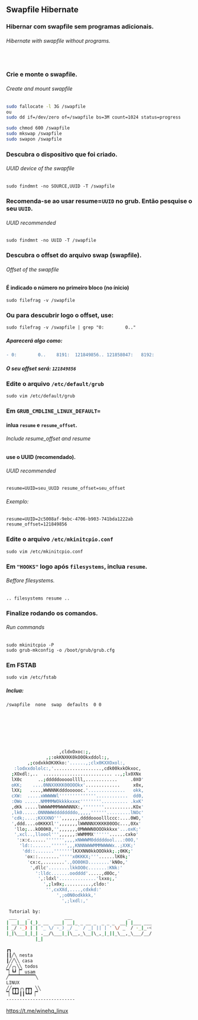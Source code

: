 ## Swapfile Hibernate

### Hibernar com swapfile sem programas adicionais.
###### Hibernate with swapfile without programs. 

<br/>

### Crie e monte o swapfile. 
###### Create and mount swapfile

```bash
sudo fallocate -l 3G /swapfile
ou
sudo dd if=/dev/zero of=/swapfile bs=3M count=1024 status=progress

sudo chmod 600 /swapfile
sudo mkswap /swapfile
sudo swapon /swapfile
```

### Descubra o dispositivo que foi criado.
###### UUID device of the swapfile

    sudo findmnt -no SOURCE,UUID -T /swapfile
  
### Recomenda-se ao usar resume=`UUID` no grub. Então pesquise o seu `UUID`.    
###### UUID recommended

    sudo findmnt -no UUID -T /swapfile

### Descubra o offset do arquivo swap (swapfile).
###### Offset of the swapfile

#### É indicado o número no primeiro bloco (no ínicio)

    sudo filefrag -v /swapfile

### Ou para descubrir logo o offset, use:

    sudo filefrag -v /swapfile | grep "0:        0.."

##### Aparecerá algo como:

```diff
- 0:        0..    8191:  121849856.. 121858047:   8192:
```

##### O seu offset será: `121849856`
    
### Edite o arquivo `/etc/default/grub`

`sudo vim /etc/default/grub`

### Em `GRUB_CMDLINE_LINUX_DEFAULT=`

#### inlua `resume` e `resume_offset`.
###### Include resume_offset and resume

#### use o UUID (recomendado).
###### UUID recommended

    resume=UUID=seu_UUID resume_offset=seu_offset

###### Exemplo:

    resume=UUID=2c5008af-9ebc-4706-b903-741bda1222ab resume_offset=121849856
    
### Edite o arquivo `/etc/mkinitcpio.conf`

`sudo vim /etc/mkinitcpio.conf`

### Em `"HOOKS"` logo após `filesystems`, inclua `resume`.
###### Beffore filesystems. 

    .. filesystems resume ..

### Finalize rodando os comandos.
###### Run commands

```
sudo mkinitcpio -P
sudo grub-mkconfig -o /boot/grub/grub.cfg
```

### Em FSTAB

    sudo vim /etc/fstab
    
##### Inclua:

    /swapfile  none  swap  defaults  0 0

<br/>
<br/>
<br/>
<br/>
<br/>

```bash
                    ,cldxOxoc:;,
               ,;:okKNXKK0kO0Okxddol:;,
        ,;codxkkOKXKko:'......,;clx0KXXOxol:,
   :lodxxdololc:,'..................,cdk00kxkOkxoc,
  ;XOxdl:,..  .......................... ..,;lx0XNx
  lX0c      ..;dddddooooollll,............     .0XO'
  oKK;    ....0NNXXKKK00OOOkx'.............     x0x,
  lXX;   ....,WWNNNKdddoooooc.'..............   okk,
  cXW:  .....xWWWWWl''''''''''''''............  dd0,
  :OWo ......NMMMMWOkkkkxxxc''''''''.......... .kxK'
  ,dKk .....lWWWWMMMWWWNNNX:,''''''''...........KOx'
  ,lk0......ONNNWWddddddddo,,,,,''''''.........lNOc'
  'cdk;....;KXXXNO''',,,,,,,ddddoooolllccc:....0WO,'
  ',ddd....o0KKKXl'',,,,,,,lWWNNNXXKKK00OOc...,0Xx'
   'llo;...kO00K0,'',,,,,,,0MWWWN0OOOkkkxx'...oxK;'
   ',xcl..,lloool''',,,,,,:WWMMMX''''''......cxko'
    ':x:c......''''''',,,,xNWWWM0dddddool...:00O,'
     'ld::.......'''''',,,KNNNWWWMMMWWWWx..;XXK;'
      'dd::.......'''''''lKXXNN0kkOOOkkk;.;0KK;'
       'ox::........'''''x0KKKX;'''......lK0k;'
        'cx:c,........'.,OO00KO........'kN0o,'
         ',dllc'........lkkOO0c.......:KNk:'
           ':lldc.......oodddd'.....,d0Oc,'
            ',:ldxl'..............'lxxo;,'
              ',;lx0x;..........,cldo:'
               '',cxXXd,....,cdxkd:'
                   ',;o0N0odkkkk,'
                     ',;lxdl:,'

 Tutorial by:
 ___    _             ___                     _
| __|__| (_)_ __  ___| __|_ _ __ _  _ _ _  __| |___ ___
| _/ -_) | | '_ \/ -_) _/ _` / _| || | ' \/ _` / -_|_-<
|_|\___|_|_| .__/\___|_|\__,_\__|\_,_|_||_\__,_\___/__/
           |_|

┏┓
┃┃╱╲ nesta
┃╱╱╲╲ casa
╱╱╭╮╲╲ todos
▔▏┗┛▕▔ usam
╱▔▔▔▔▔▔▔▔▔▔╲
LINUX
╱╱┏┳┓╭╮┏┳┓ ╲╲
▔▏┗┻┛┃┃┗┻┛▕▔
--------------------------
```
https://t.me/winehq_linux
